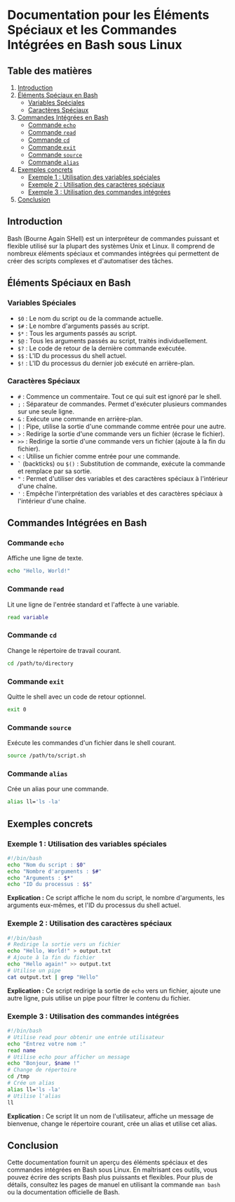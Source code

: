 # Documentation pour les Éléments Spéciaux et les Commandes Intégrées en Bash sous Linux

## Table des matières
1. [Introduction](#introduction)
2. [Éléments Spéciaux en Bash](#éléments-spéciaux-en-bash)
    - [Variables Spéciales](#variables-spéciales)
    - [Caractères Spéciaux](#caractères-spéciaux)
3. [Commandes Intégrées en Bash](#commandes-intégrées-en-bash)
    - [Commande `echo`](#commande-echo)
    - [Commande `read`](#commande-read)
    - [Commande `cd`](#commande-cd)
    - [Commande `exit`](#commande-exit)
    - [Commande `source`](#commande-source)
    - [Commande `alias`](#commande-alias)
4. [Exemples concrets](#exemples-concrets)
    - [Exemple 1 : Utilisation des variables spéciales](#exemple-1--utilisation-des-variables-spéciales)
    - [Exemple 2 : Utilisation des caractères spéciaux](#exemple-2--utilisation-des-caractères-spéciaux)
    - [Exemple 3 : Utilisation des commandes intégrées](#exemple-3--utilisation-des-commandes-intégrées)
5. [Conclusion](#conclusion)

## Introduction

Bash (Bourne Again SHell) est un interpréteur de commandes puissant et flexible utilisé sur la plupart des systèmes Unix et Linux. Il comprend de nombreux éléments spéciaux et commandes intégrées qui permettent de créer des scripts complexes et d'automatiser des tâches.

## Éléments Spéciaux en Bash

### Variables Spéciales

- `$0` : Le nom du script ou de la commande actuelle.
- `$#` : Le nombre d'arguments passés au script.
- `$*` : Tous les arguments passés au script.
- `$@` : Tous les arguments passés au script, traités individuellement.
- `$?` : Le code de retour de la dernière commande exécutée.
- `$$` : L'ID du processus du shell actuel.
- `$!` : L'ID du processus du dernier job exécuté en arrière-plan.

### Caractères Spéciaux

- `#` : Commence un commentaire. Tout ce qui suit est ignoré par le shell.
- `;` : Séparateur de commandes. Permet d'exécuter plusieurs commandes sur une seule ligne.
- `&` : Exécute une commande en arrière-plan.
- `|` : Pipe, utilise la sortie d'une commande comme entrée pour une autre.
- `>` : Redirige la sortie d'une commande vers un fichier (écrase le fichier).
- `>>` : Redirige la sortie d'une commande vers un fichier (ajoute à la fin du fichier).
- `<` : Utilise un fichier comme entrée pour une commande.
- `` ` `` (backticks) ou `$()` : Substitution de commande, exécute la commande et remplace par sa sortie.
- `"` : Permet d'utiliser des variables et des caractères spéciaux à l'intérieur d'une chaîne.
- `'` : Empêche l'interprétation des variables et des caractères spéciaux à l'intérieur d'une chaîne.

## Commandes Intégrées en Bash

### Commande `echo`

Affiche une ligne de texte.

```bash
echo "Hello, World!"
```

### Commande `read`

Lit une ligne de l'entrée standard et l'affecte à une variable.

```bash
read variable
```

### Commande `cd`

Change le répertoire de travail courant.

```bash
cd /path/to/directory
```

### Commande `exit`

Quitte le shell avec un code de retour optionnel.

```bash
exit 0
```

### Commande `source`

Exécute les commandes d'un fichier dans le shell courant.

```bash
source /path/to/script.sh
```

### Commande `alias`

Crée un alias pour une commande.

```bash
alias ll='ls -la'
```

## Exemples concrets

### Exemple 1 : Utilisation des variables spéciales

```bash
#!/bin/bash
echo "Nom du script : $0"
echo "Nombre d'arguments : $#"
echo "Arguments : $*"
echo "ID du processus : $$"
```

**Explication :** Ce script affiche le nom du script, le nombre d'arguments, les arguments eux-mêmes, et l'ID du processus du shell actuel.

### Exemple 2 : Utilisation des caractères spéciaux

```bash
#!/bin/bash
# Redirige la sortie vers un fichier
echo "Hello, World!" > output.txt
# Ajoute à la fin du fichier
echo "Hello again!" >> output.txt
# Utilise un pipe
cat output.txt | grep "Hello"
```

**Explication :** Ce script redirige la sortie de `echo` vers un fichier, ajoute une autre ligne, puis utilise un pipe pour filtrer le contenu du fichier.

### Exemple 3 : Utilisation des commandes intégrées

```bash
#!/bin/bash
# Utilise read pour obtenir une entrée utilisateur
echo "Entrez votre nom :"
read name
# Utilise echo pour afficher un message
echo "Bonjour, $name !"
# Change de répertoire
cd /tmp
# Crée un alias
alias ll='ls -la'
# Utilise l'alias
ll
```

**Explication :** Ce script lit un nom de l'utilisateur, affiche un message de bienvenue, change le répertoire courant, crée un alias et utilise cet alias.

## Conclusion

Cette documentation fournit un aperçu des éléments spéciaux et des commandes intégrées en Bash sous Linux. En maîtrisant ces outils, vous pouvez écrire des scripts Bash plus puissants et flexibles. Pour plus de détails, consultez les pages de manuel en utilisant la commande `man bash` ou la documentation officielle de Bash.